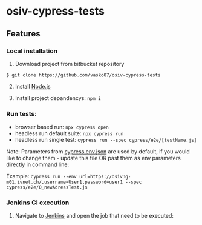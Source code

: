 # osiv-cypress-tests

## Features

### Local installation

1. Download project from bitbucket repository
```
$ git clone https://github.com/vasko87/osiv-cypress-tests
```

2. Install [Node.js](https://nodejs.org/en)

3. Install project depandencys: ```npm i```

### Run tests:

- browser based run: ```npx cypress open```
- headless run default suite: ```npx cypress run```
- headless run single test: ```cypress run --spec cypress/e2e/[testName.js]```

Note: Parameters from [cypress.env.json](cypress.env.json) are used by default, if you would like to change them - update this file OR past them as env parameters directly in command line:

Example: ```cypress run --env url=https://osiv3g-m01.ivnet.ch/,username=User1,password=user1 --spec cypress/e2e/0_newAdressTest.js```

### Jenkins CI execution

1. Navigate to  [Jenkins](http://w1064-de-test1:8080/view/Automated%20UI%20Tests) and open the job that need to be executed:
